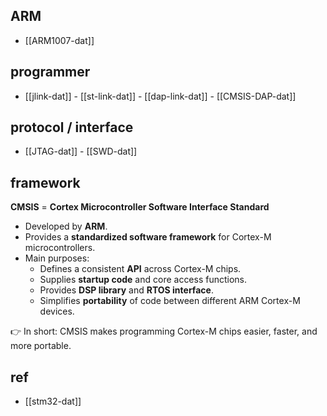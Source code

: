 
## ARM 

- [[ARM1007-dat]]

## programmer 

- [[jlink-dat]] - [[st-link-dat]] - [[dap-link-dat]] - [[CMSIS-DAP-dat]]


## protocol / interface 

- [[JTAG-dat]] - [[SWD-dat]]



## framework 

**CMSIS** = **Cortex Microcontroller Software Interface Standard**

- Developed by **ARM**.
- Provides a **standardized software framework** for Cortex-M microcontrollers.
- Main purposes:
  - Defines a consistent **API** across Cortex-M chips.
  - Supplies **startup code** and core access functions.
  - Provides **DSP library** and **RTOS interface**.
  - Simplifies **portability** of code between different ARM Cortex-M devices.

👉 In short: CMSIS makes programming Cortex-M chips easier, faster, and more portable.






## ref 

- [[stm32-dat]] 


